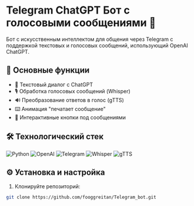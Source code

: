 # Telegram ChatGPT Бот с голосовыми сообщениями 🤖

Бот с искусственным интеллектом для общения через Telegram с поддержкой текстовых и голосовых сообщений, использующий OpenAI ChatGPT.

## 🌟 Основные функции

- 💬 Текстовый диалог с ChatGPT
- 🎙️ Обработка голосовых сообщений (Whisper)
- 🔊 Преобразование ответов в голос (gTTS)
- ⌨️ Анимация "печатает сообщение"
- 🔘 Интерактивные кнопки под сообщениями

## 🛠 Технологический стек

<img src="https://img.shields.io/badge/Python-3.9+-blue?logo=python" alt="Python">
<img src="https://img.shields.io/badge/OpenAI-ChatGPT-green?logo=openai" alt="OpenAI">
<img src="https://img.shields.io/badge/Telegram%20API-Bot-orange?logo=telegram" alt="Telegram">
<img src="https://img.shields.io/badge/Whisper-STT-lightgrey" alt="Whisper">
<img src="https://img.shields.io/badge/gTTS-TTS-red" alt="gTTS">

## ⚙️ Установка и настройка

1. Клонируйте репозиторий:
```bash
git clone https://github.com/fooggreitan/Telegram_bot.git
